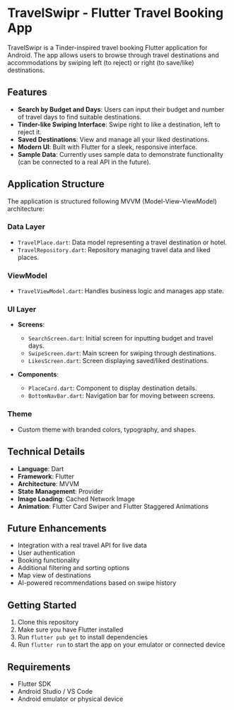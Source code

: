 # TravelSwipr - Flutter Travel Booking App

TravelSwipr is a Tinder-inspired travel booking Flutter application for Android. The app allows users to browse through travel destinations and accommodations by swiping left (to reject) or right (to save/like) destinations.

## Features

- **Search by Budget and Days**: Users can input their budget and number of travel days to find suitable destinations.
- **Tinder-like Swiping Interface**: Swipe right to like a destination, left to reject it.
- **Saved Destinations**: View and manage all your liked destinations.
- **Modern UI**: Built with Flutter for a sleek, responsive interface.
- **Sample Data**: Currently uses sample data to demonstrate functionality (can be connected to a real API in the future).

## Application Structure

The application is structured following MVVM (Model-View-ViewModel) architecture:

### Data Layer
- `TravelPlace.dart`: Data model representing a travel destination or hotel.
- `TravelRepository.dart`: Repository managing travel data and liked places.

### ViewModel
- `TravelViewModel.dart`: Handles business logic and manages app state.

### UI Layer
- **Screens**:
  - `SearchScreen.dart`: Initial screen for inputting budget and travel days.
  - `SwipeScreen.dart`: Main screen for swiping through destinations.
  - `LikesScreen.dart`: Screen displaying saved/liked destinations.
  
- **Components**:
  - `PlaceCard.dart`: Component to display destination details.
  - `BottomNavBar.dart`: Navigation bar for moving between screens.

### Theme
- Custom theme with branded colors, typography, and shapes.

## Technical Details

- **Language**: Dart
- **Framework**: Flutter
- **Architecture**: MVVM
- **State Management**: Provider
- **Image Loading**: Cached Network Image
- **Animation**: Flutter Card Swiper and Flutter Staggered Animations
  
## Future Enhancements

- Integration with a real travel API for live data
- User authentication
- Booking functionality
- Additional filtering and sorting options
- Map view of destinations
- AI-powered recommendations based on swipe history

## Getting Started

1. Clone this repository
2. Make sure you have Flutter installed
3. Run `flutter pub get` to install dependencies
4. Run `flutter run` to start the app on your emulator or connected device

## Requirements

- Flutter SDK
- Android Studio / VS Code
- Android emulator or physical device
